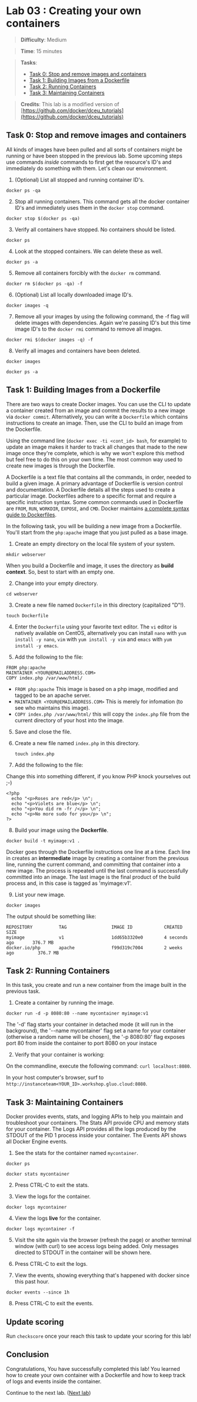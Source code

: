 # Lab 03 : Creating your own containers

> **Difficulty**: Medium

> **Time**: 15 minutes

> **Tasks**:
> - [Task 0: Stop and remove images and containers](#task-0-stop-and-remove-images-and-containers)
> - [Task 1: Building Images from a Dockerfile](#task-1-building-images-from-a-dockerfile)
> - [Task 2: Running Containers](#task-2-running-containers)
> - [Task 3: Maintaining Containers](#task-3-maintaining-containers)

> **Credits**: This lab is a modified version of [https://github.com/docker/dceu_tutorials](https://github.com/docker/dceu_tutorials)


## Task 0: Stop and remove images and containers

All kinds of images have been pulled and all sorts of containers might be running or have been stopped in the previous lab. Some upcoming steps use commands *inside* commands to first get the resource's ID's and immediately do something with them. Let's clean our environment.

1. (Optional) List all stopped and running container ID's. 

  ```
  docker ps -qa
  ```

2. Stop all running containers. This command gets all the docker container ID's and immediately uses them in the `docker stop` command.

  ```
  docker stop $(docker ps -qa)
  ```
  
3. Verify all containers have stopped. No containers should be listed.

  ```
  docker ps
  ```
  
4. Look at the stopped containers. We can delete these as well.

  ```
  docker ps -a
  ```

5. Remove all containers forcibly with the `docker rm` command.

  ```
  docker rm $(docker ps -qa) -f
  ```

6. (Optional) List all locally downloaded image ID's.
  
  ```
  docker images -q
  ```

7. Remove all your images by using the following command, the -f flag will delete images with dependencies. Again we're passing ID's but this time image ID's to the `docker rmi` command to remove all images.

  ```
  docker rmi $(docker images -q) -f
  ``` 
  
8. Verify all images and containers have been deleted.

  ```
  docker images
  ```
  
  ```
  docker ps -a
  ```
  

## Task 1: Building Images from a Dockerfile

There are two ways to create Docker images. You can use the CLI to update a
container created from an image and commit the results to a new image via `docker commit`.
Alternatively, you can write a `Dockerfile` which contains instructions to create
an image. Then, use the CLI to build an image from the Dockerfile.

Using the command line (`docker exec -ti <cont_id> bash`, for example) to update an image makes it harder to track all changes that made to the new image once they're complete, which is why we won't explore this method but feel free to do this on your own time. The most common way used to create new images is through the Dockerfile.

A Dockerfile is a text file that contains all the commands, in order, needed to build a given image. A primary advantage of Dockerfile is version control and documentation. A Dockerfile details all the steps used to create a particular image. Dockerfiles adhere to a specific format and require a specific instruction syntax. Some common commands used in Dockerfile are `FROM`, `RUN`, `WORKDIR`, `EXPOSE`, and `CMD`. Docker maintains [a complete syntax guide to Dockerfiles](https://docs.docker.com/articles/dockerfile_best-practices/).


In the following task, you will be building a new image from a Dockerfile. You'll start from the `php:apache` image that you just pulled as a base image.

1. Create an empty directory on the local file system of your system.

  ```
  mkdir webserver
  ```

  When you build a Dockerfile and image, it uses the directory as **build context**. So, best to start with an empty one.

2. Change into your empty directory.

  ```
  cd webserver
  ```

3. Create a new file named `Dockerfile` in this directory (capitalized "D"!).

  ```
  touch Dockerfile
  ```

4. Enter the `Dockerfile` using your favorite text editor. The `vi` editor is natively available on CentOS, alternatively you can install `nano` with `yum install -y nano`, `vim` with `yum install -y vim` and `emacs` with `yum install -y emacs`.

5. Add the following to the file:

  ```
  FROM php:apache
  MAINTAINER <YOUR@EMAILADDRESS.COM>
  COPY index.php /var/www/html/
  ```

  * `FROM php:apache` This image is based on a php image, modified and tagged to be an apache server.
  * `MAINTAINER <YOUR@EMAILADDRESS.COM>` This is merely for infomation (to see who maintains this image).
  * `COPY index.php /var/www/html/` this will copy the `index.php` file from the current directory of your host into the image.

5. Save and close the file.

6. Create a new file named `index.php` in this directory.

   ```
   touch index.php
   ```

7. Add the following to the file:

  Change this into something different, if you know PHP knock yourselves out ;-)

   ```
   <?php
     echo "<p>Roses are red</p> \n";
     echo "<p>Violets are blue</p> \n";
     echo "<p>You did rm -fr /</p> \n";
     echo "<p>No more sudo for you</p> \n";
   ?>
   ```

8. Build your image using the **Dockerfile**.

  ```
  docker build -t myimage:v1 .
  ```

  Docker goes through the Dockerfile instructions one line at a time. Each line in creates an **intermediate** image by creating a container from the previous line, running the current command, and committing that container into a new image. The process is repeated until the last command is successfully committed into an image. The last image is the final product of the build process and, in this case is tagged as 'myimage:v1'.

9.  List your new image.

  ```
  docker images
  ```

  The output should be something like:
  
  ```
  REPOSITORY          TAG                 IMAGE ID            CREATED             SIZE
  myimage             v1                  1dd65b3320e0        4 seconds ago       376.7 MB
  docker.io/php       apache              f99d319c7004        2 weeks ago         376.7 MB
  ```


## Task 2: Running Containers

In this task, you create and run a new container from the image built in the previous task.

1. Create a container by running the image.

  ```
  docker run -d -p 8080:80 --name mycontainer myimage:v1
  ```

  The '-d' flag starts your container in detached mode (it will run in the background), the '--name mycontainer' flag set a name for your container (otherwise a random name will be chosen), the '-p 8080:80' flag exposes port 80 from inside the container to port 8080 on your instace

2. Verify that your container is working:

  On the commandline, execute the following command: `curl localhost:8080`.
  
  In your host computer's browser, surf to `http://instanceteam<YOUR_ID>.workshop.gluo.cloud:8080`.


## Task 3: Maintaining Containers

Docker provides events, stats, and logging APIs to help you maintain and troubleshoot your containers. The Stats API provide CPU and memory stats for your container. The Logs API provides all the logs produced by the STDOUT of the PID 1 process inside your container. The Events API shows all Docker Engine events.

1. See the stats for the container named `mycontainer`.

  ```
  docker ps
  ```

  ```
  docker stats mycontainer
  ```

2. Press CTRL-C to exit the stats.

3. View the logs for the container.

  ```
  docker logs mycontainer
  ```
  
4. View the logs **live** for the container.

  ```
  docker logs mycontainer -f
  ```
  
5. Visit the site again via the browser (refresh the page) or another terminal window (with curl) to see access logs being added. Only messages directed to STDOUT in the container will be shown here.

6. Press CTRL-C to exit the logs.

7. View the events, showing everything that's happened with docker since this past hour.

  ```
  docker events --since 1h
  ```

8. Press CTRL-C to exit the events.


## Update scoring
Run `checkscore` once your reach this task to update your scoring for this lab!  


## Conclusion

Congratulations, You have successfully completed this lab! You learned how to create your own container with a Dockerfile and how to keep track of logs and events inside the container.

Continue to the next lab. ([Next lab](../Lab%204%20-%20Share%20your%20container))

